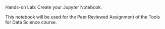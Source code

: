 Hands-on Lab: Create your Jupyter Notebook.

This notebook will be used for the Peer Reviewed Assignment of the Tools for Data Science course. 
